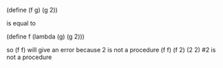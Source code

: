 (define (f g) (g 2))

is equal to

(define f (lambda (g) (g 2)))

so (f f) will give an error because 2 is not a procedure
(f f)
(f 2)
(2 2) #2 is not a procedure